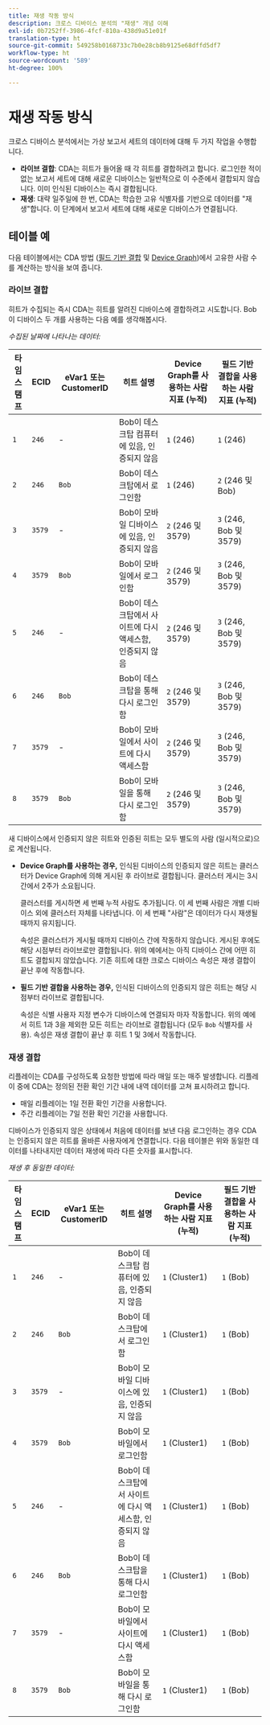 ```yaml
---
title: 재생 작동 방식
description: 크로스 디바이스 분석의 "재생" 개념 이해
exl-id: 0b7252ff-3986-4fcf-810a-438d9a51e01f
translation-type: ht
source-git-commit: 549258b0168733c7b0e28cb8b9125e68dffd5df7
workflow-type: ht
source-wordcount: '589'
ht-degree: 100%

---
```


# 재생 작동 방식

크로스 디바이스 분석에서는 가상 보고서 세트의 데이터에 대해 두 가지 작업을 수행합니다.

* **라이브 결합**: CDA는 히트가 들어올 때 각 히트를 결합하려고 합니다. 로그인한 적이 없는 보고서 세트에 대해 새로운 디바이스는 일반적으로 이 수준에서 결합되지 않습니다. 이미 인식된 디바이스는 즉시 결합됩니다.
* **재생**: 대략 일주일에 한 번, CDA는 학습한 고유 식별자를 기반으로 데이터를 &quot;재생&quot;합니다. 이 단계에서 보고서 세트에 대해 새로운 디바이스가 연결됩니다.

## 테이블 예

다음 테이블에서는 CDA 방법 ([필드 기반 결합](field-based-stitching.md) 및 [Device Graph](device-graph.md))에서 고유한 사람 수를 계산하는 방식을 보여 줍니다.

### 라이브 결합

히트가 수집되는 즉시 CDA는 히트를 알려진 디바이스에 결합하려고 시도합니다. Bob이 디바이스 두 개를 사용하는 다음 예를 생각해봅시다.

*수집된 날짜에 나타나는 데이터:*

| 타임스탬프 | ECID | eVar1 또는 CustomerID | 히트 설명 | Device Graph를 사용하는 사람 지표 (누적) | 필드 기반 결합을 사용하는 사람 지표 (누적) |
| --- | --- | --- | --- | --- | --- |
| `1` | `246` | - | Bob이 데스크탑 컴퓨터에 있음, 인증되지 않음 | `1`  (246) | `1`  (246) |
| `2` | `246` | `Bob` | Bob이 데스크탑에서 로그인함 | `1`  (246) | `2`  (246 및 Bob) |
| `3` | `3579` | - | Bob이 모바일 디바이스에 있음, 인증되지 않음 | `2`  (246 및 3579) | `3`  (246, Bob 및 3579) |
| `4` | `3579` | `Bob` | Bob이 모바일에서 로그인함 | `2`  (246 및 3579) | `3`  (246, Bob 및 3579) |
| `5` | `246` | - | Bob이 데스크탑에서 사이트에 다시 액세스함, 인증되지 않음 | `2`  (246 및 3579) | `3`  (246, Bob 및 3579) |
| `6` | `246` | `Bob` | Bob이 데스크탑을 통해 다시 로그인함 | `2`  (246 및 3579) | `3`  (246, Bob 및 3579) |
| `7` | `3579` | - | Bob이 모바일에서 사이트에 다시 액세스함 | `2`  (246 및 3579) | `3`  (246, Bob 및 3579) |
| `8` | `3579` | `Bob` | Bob이 모바일을 통해 다시 로그인함 | `2`  (246 및 3579) | `3`  (246, Bob 및 3579) |

새 디바이스에서 인증되지 않은 히트와 인증된 히트는 모두 별도의 사람 (일시적으로)으로 계산됩니다.

* **Device Graph를 사용하는 경우,** 인식된 디바이스의 인증되지 않은 히트는 클러스터가 Device Graph에 의해 게시된 후 라이브로 결합됩니다. 클러스터 게시는 3시간에서 2주가 소요됩니다.

   클러스터를 게시하면 세 번째 누적 사람도 추가됩니다. 이 세 번째 사람은 개별 디바이스 외에 클러스터 자체를 나타냅니다. 이 세 번째 &quot;사람&quot;은 데이터가 다시 재생될 때까지 유지됩니다.

   속성은 클러스터가 게시될 때까지 디바이스 간에 작동하지 않습니다. 게시된 후에도 해당 시점부터 라이브로만 결합됩니다. 위의 예에서는 아직 디바이스 간에 어떤 히트도 결합되지 않았습니다. 기존 히트에 대한 크로스 디바이스 속성은 재생 결합이 끝난 후에 작동합니다.
* **필드 기반 결합을 사용하는 경우,** 인식된 디바이스의 인증되지 않은 히트는 해당 시점부터 라이브로 결합됩니다.

   속성은 식별 사용자 지정 변수가 디바이스에 연결되자 마자 작동합니다. 위의 예에서 히트 1과 3을 제외한 모든 히트는 라이브로 결합됩니다 (모두 `Bob` 식별자를 사용). 속성은 재생 결합이 끝난 후 히트 1 및 3에서 작동합니다.

### 재생 결합

리플레이는 CDA를 구성하도록 요청한 방법에 따라 매일 또는 매주 발생합니다. 리플레이 중에 CDA는 정의된 전환 확인 기간 내에 내역 데이터를 고쳐 표시하려고 합니다.

* 매일 리플레이는 1일 전환 확인 기간을 사용합니다.
* 주간 리플레이는 7일 전환 확인 기간을 사용합니다.

디바이스가 인증되지 않은 상태에서 처음에 데이터를 보낸 다음 로그인하는 경우 CDA는 인증되지 않은 히트를 올바른 사용자에게 연결합니다. 다음 테이블은 위와 동일한 데이터를 나타내지만 데이터 재생에 따라 다른 숫자를 표시합니다.

*재생 후 동일한 데이터:*

| 타임스탬프 | ECID | eVar1 또는 CustomerID | 히트 설명 | Device Graph를 사용하는 사람 지표 (누적) | 필드 기반 결합을 사용하는 사람 지표 (누적) |
| --- | --- | --- | --- | --- | --- |
| `1` | `246` | - | Bob이 데스크탑 컴퓨터에 있음, 인증되지 않음 | `1`  (Cluster1) | `1`  (Bob) |
| `2` | `246` | `Bob` | Bob이 데스크탑에서 로그인함 | `1`  (Cluster1) | `1`  (Bob) |
| `3` | `3579` | - | Bob이 모바일 디바이스에 있음, 인증되지 않음 | `1`  (Cluster1) | `1`  (Bob) |
| `4` | `3579` | `Bob` | Bob이 모바일에서 로그인함 | `1`  (Cluster1) | `1`  (Bob) |
| `5` | `246` | - | Bob이 데스크탑에서 사이트에 다시 액세스함, 인증되지 않음 | `1`  (Cluster1) | `1`  (Bob) |
| `6` | `246` | `Bob` | Bob이 데스크탑을 통해 다시 로그인함 | `1`  (Cluster1) | `1`  (Bob) |
| `7` | `3579` | - | Bob이 모바일에서 사이트에 다시 액세스함 | `1`  (Cluster1) | `1`  (Bob) |
| `8` | `3579` | `Bob` | Bob이 모바일을 통해 다시 로그인함 | `1`  (Cluster1) | `1`  (Bob) |
